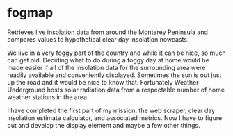 # fogmap

Retrieves live insolation data from around the Monterey Peninsula and compares values to hypothetical clear day insolation nowcasts.  

We live in a very foggy part of the country and while it can be nice, so much can get old.  Deciding what to do during a foggy day at home would be made easier if all of the insolation data for the surrounding area were readily available and conveniently displayed.  Sometimes the sun is out just up the road and it would be nice to know that.  Fortunately Weather Underground hosts solar radiation data from a respectable number of home weather stations in the area.

I have completed the first part of my mission: the web scraper, clear day insolation estimate calculator, and associated metrics.  Now I have to figure out and develop the display element and maybe a few other things.
 
